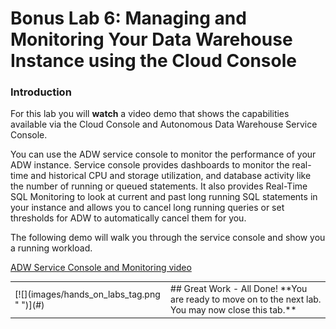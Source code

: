 # Bonus Lab 6: Managing and Monitoring Your Data Warehouse Instance using the Cloud Console

### Introduction

For this lab you will **watch** a video demo that shows the capabilities available via the Cloud Console and Autonomous Data Warehouse Service Console.

You can use the ADW service console to monitor the performance of your ADW instance. Service console provides dashboards to monitor the real-time and historical CPU and storage utilization, and database activity like the number of running or queued statements. It also provides Real-Time SQL Monitoring to  look at current and past long running SQL statements in your instance and allows you to cancel long running queries or set thresholds for ADW to automatically cancel them for you.

The following demo will walk you through the service console and show you a running workload.

<a href="https://www.youtube.com/watch?v=Imxl2JiYicQ&autoplay=0&html5=1">ADW Service Console and Monitoring video</a>


<table>
<tr><td class="td-logo">[![](images/hands_on_labs_tag.png " ")](#)</td>
<td class="td-banner">
## Great Work - All Done!
**You are ready to move on to the next lab. You may now close this tab.**
</td>
</tr>
<table>

